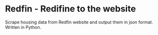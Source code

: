# Redfin - Redifine to the website
Scrape housing data from Redfin website and output them in json format. Written in Python.
